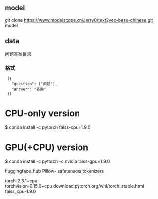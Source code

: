 

## model

git clone https://www.modelscope.cn/Jerry0/text2vec-base-chinese.git  model   


## data
 问题答案目录
### 格式
 ```
  [{
    "question": ["问题"],
    "answer": "答案"
  }]
 ```
# CPU-only version
$ conda install -c pytorch faiss-cpu=1.9.0

# GPU(+CPU) version
$ conda install -c pytorch -c nvidia faiss-gpu=1.9.0



 huggingface_hub
 Pillow-
 safetensors
 tokenizers

 torch-2.3.1+cpu  
 torchvision-0.15.0+cpu         download.pytorch.org/whl/torch_stable.html
 faiss_cpu-1.9.0